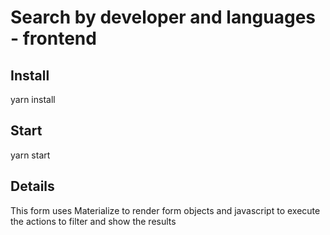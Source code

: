# Search by developer and languages - frontend

## Install
yarn install

## Start
yarn start

## Details
This form uses Materialize to render form objects and javascript to execute the actions to filter and show the results
